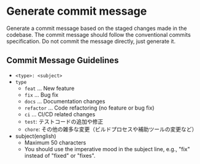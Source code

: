 # Generate commit message

Generate a commit message based on the staged changes made in the codebase.
The commit message should follow the conventional commits specification.
Do not commit the message directly, just generate it.

## Commit Message Guidelines

- `<type>: <subject>`
- `type`
  - `feat` ... New feature
  - `fix` ... Bug fix
  - `docs` ... Documentation changes
  - `refactor` ... Code refactoring (no feature or bug fix)
  - `ci` ... CI/CD related changes
  - `test`: テストコードの追加や修正
  - `chore`: その他の雑多な変更（ビルドプロセスや補助ツールの変更など）
- subject(english)
  - Maximum 50 characters
  - You should use the imperative mood in the subject line, e.g., "fix" instead of "fixed" or "fixes".
